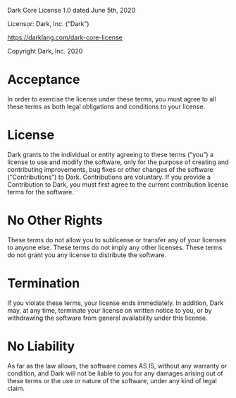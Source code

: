 Dark Core License 1.0 dated June 5th, 2020

Licensor: Dark, Inc. (“Dark”)

https://darklang.com/dark-core-license

Copyright Dark, Inc. 2020

# Acceptance

In order to exercise the license under these terms, you must agree to all these
terms as both legal obligations and conditions to your license.

# License

Dark grants to the individual or entity agreeing to these terms (“you”) a
license to use and modify the software, only for the purpose of creating and
contributing improvements, bug fixes or other changes of the software
(“Contributions”) to Dark. Contributions are voluntary. If you provide a
Contribution to Dark, you must first agree to the current contribution license
terms for the software.

# No Other Rights

These terms do not allow you to sublicense or transfer any of your licenses to
anyone else. These terms do not imply any other licenses. These terms do not
grant you any license to distribute the software.

# Termination

If you violate these terms, your license ends immediately. In addition, Dark
may, at any time, terminate your license on written notice to you, or by
withdrawing the software from general availability under this license.

# No Liability

As far as the law allows, the software comes AS IS, without any warranty or
condition, and Dark will not be liable to you for any damages arising out of
these terms or the use or nature of the software, under any kind of legal
claim.

